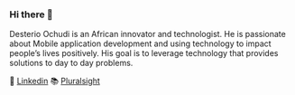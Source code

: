 ### Hi there 👋

<!--
**ochudidesterio/ochudidesterio** is a ✨ _special_ ✨ repository because its `README.md` (this file) appears on your GitHub profile.
-->

Desterio Ochudi is an African innovator and technologist. He is passionate about Mobile application development and using technology to impact people’s lives positively. His goal is to leverage technology that provides solutions to day to day problems.

💼 [Linkedin](linkedin.com/in/desteriochudi)
📚 [Pluralsight](https://app.pluralsight.com/profile/desterio-ochudi)

